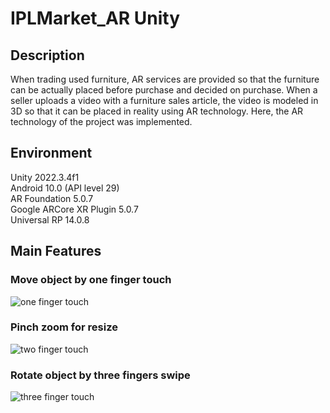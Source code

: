 # IPLMarket_AR Unity

## Description

When trading used furniture, AR services are provided so that the furniture can be actually placed before purchase and decided on purchase. When a seller uploads a video with a furniture sales article, the video is modeled in 3D so that it can be placed in reality using AR technology. Here, the AR technology of the project was implemented.

## Environment

Unity 2022.3.4f1  
Android 10.0 (API level 29)  
AR Foundation 5.0.7  
Google ARCore XR Plugin 5.0.7  
Universal RP 14.0.8  

## Main Features

### Move object by one finger touch
![one finger touch](https://github.com/IPLaboratory/IPLMarket_AR/assets/50098025/aeccc9aa-3bb4-462c-8f67-63547109cccc)

### Pinch zoom for resize

![two finger touch](https://github.com/IPLaboratory/IPLMarket_AR/assets/50098025/64d3b395-e223-414c-a537-6f51453902c1)

### Rotate object by three fingers swipe

![three finger touch](https://github.com/IPLaboratory/IPLMarket_AR/assets/50098025/b755f29f-68c0-4591-bddb-f90b97d4bfea)

